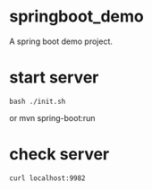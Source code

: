 # springboot_demo
A spring boot demo project.

# start server
    bash ./init.sh
or 
    mvn spring-boot:run

# check server
    curl localhost:9982

